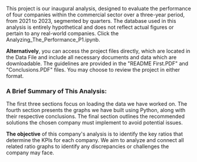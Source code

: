 This project is our inaugural analysis, designed to evaluate the performance of four companies within the commercial sector over a three-year period, from 2021 to 2023, segmented by quarters. The database used in this analysis is entirely hypothetical and does not reflect actual figures or pertain to any real-world companies. Click the Analyzing_The_Performance_P1.ipynb.


**Alternatively**, you can access the project files directly, which are located in the Data File and include all necessary documents and data which are downloadable. The guidelines are provided in the "README First.PDF" and "Conclusions.PDF" files. You may choose to review the project in either format.


### **A Brief Summary of This Analysis:**
The first three sections focus on loading the data we have worked on. The fourth section presents the graphs we have built using Python, along with their respective conclusions. The final section outlines the recommended solutions the chosen company must implement to avoid potential issues.


**The objective** of this company's analysis is to identify the key ratios that determine the KPIs for each company. We aim to analyze and connect all related ratio graphs to identify any discrepancies or challenges the company may face.

